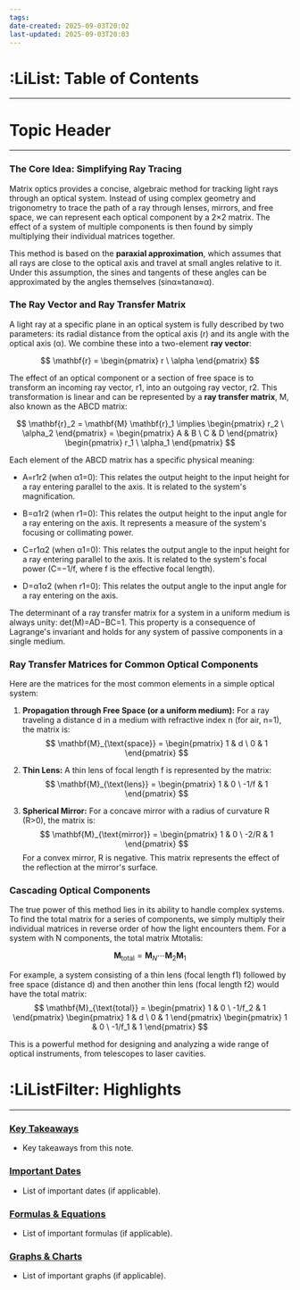 ```yaml
---
tags:
date-created: 2025-09-03T20:02
last-updated: 2025-09-03T20:03
---
```

# :LiList: Table of Contents
---



# Topic Header
---
### The Core Idea: Simplifying Ray Tracing

Matrix optics provides a concise, algebraic method for tracking light rays through an optical system. Instead of using complex geometry and trigonometry to trace the path of a ray through lenses, mirrors, and free space, we can represent each optical component by a 2×2 matrix. The effect of a system of multiple components is then found by simply multiplying their individual matrices together.

This method is based on the **paraxial approximation**, which assumes that all rays are close to the optical axis and travel at small angles relative to it. Under this assumption, the sines and tangents of these angles can be approximated by the angles themselves (sinα≈tanα≈α).

### The Ray Vector and Ray Transfer Matrix

A light ray at a specific plane in an optical system is fully described by two parameters: its radial distance from the optical axis (r) and its angle with the optical axis (α). We combine these into a two-element **ray vector**:

$$ \mathbf{r} = \begin{pmatrix} r \ \alpha \end{pmatrix} $$

The effect of an optical component or a section of free space is to transform an incoming ray vector, r1​, into an outgoing ray vector, r2​. This transformation is linear and can be represented by a **ray transfer matrix**, M, also known as the ABCD matrix:

$$ \mathbf{r}_2 = \mathbf{M} \mathbf{r}_1 \implies \begin{pmatrix} r_2 \ \alpha_2 \end{pmatrix} = \begin{pmatrix} A & B \ C & D \end{pmatrix} \begin{pmatrix} r_1 \ \alpha_1 \end{pmatrix} $$

Each element of the ABCD matrix has a specific physical meaning:

- A=r1​r2​​ (when α1​=0): This relates the output height to the input height for a ray entering parallel to the axis. It is related to the system's magnification.
    
- B=α1​r2​​ (when r1​=0): This relates the output height to the input angle for a ray entering on the axis. It represents a measure of the system's focusing or collimating power.
    
- C=r1​α2​​ (when α1​=0): This relates the output angle to the input height for a ray entering parallel to the axis. It is related to the system's focal power (C=−1/f, where f is the effective focal length).
    
- D=α1​α2​​ (when r1​=0): This relates the output angle to the input angle for a ray entering on the axis.
    

The determinant of a ray transfer matrix for a system in a uniform medium is always unity: det(M)=AD−BC=1. This property is a consequence of Lagrange's invariant and holds for any system of passive components in a single medium.

### Ray Transfer Matrices for Common Optical Components

Here are the matrices for the most common elements in a simple optical system:

1. **Propagation through Free Space (or a uniform medium):** For a ray traveling a distance d in a medium with refractive index n (for air, n=1), the matrix is: $$ \mathbf{M}_{\text{space}} = \begin{pmatrix} 1 & d \ 0 & 1 \end{pmatrix} $$
    
2. **Thin Lens:** A thin lens of focal length f is represented by the matrix: $$ \mathbf{M}_{\text{lens}} = \begin{pmatrix} 1 & 0 \ -1/f & 1 \end{pmatrix} $$
    
3. **Spherical Mirror:** For a concave mirror with a radius of curvature R (R>0), the matrix is: $$ \mathbf{M}_{\text{mirror}} = \begin{pmatrix} 1 & 0 \ -2/R & 1 \end{pmatrix} $$ For a convex mirror, R is negative. This matrix represents the effect of the reflection at the mirror's surface.
    

### Cascading Optical Components

The true power of this method lies in its ability to handle complex systems. To find the total matrix for a series of components, we simply multiply their individual matrices in reverse order of how the light encounters them. For a system with N components, the total matrix Mtotal​ is:

$$ \mathbf{M}_{\text{total}} = \mathbf{M}_N \cdots \mathbf{M}_2 \mathbf{M}_1 $$

For example, a system consisting of a thin lens (focal length f1​) followed by free space (distance d) and then another thin lens (focal length f2​) would have the total matrix: $$ \mathbf{M}_{\text{total}} = \begin{pmatrix} 1 & 0 \ -1/f_2 & 1 \end{pmatrix} \begin{pmatrix} 1 & d \ 0 & 1 \end{pmatrix} \begin{pmatrix} 1 & 0 \ -1/f_1 & 1 \end{pmatrix} $$

This is a powerful method for designing and analyzing a wide range of optical instruments, from telescopes to laser cavities.


# :LiListFilter: Highlights
---
### <u>Key Takeaways</u>
- Key takeaways from this note.

### <u>Important Dates</u>
- List of important dates (if applicable).

### <u>Formulas & Equations</u>
- List of important formulas (if applicable).

### <u>Graphs & Charts</u>
- List of important graphs (if applicable).